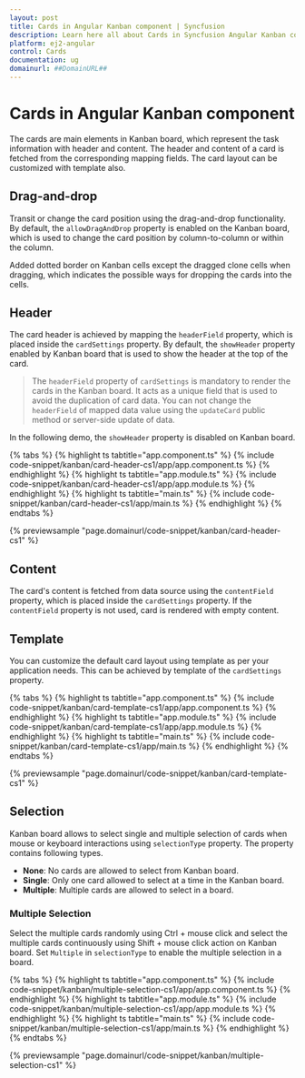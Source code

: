 ```yaml
---
layout: post
title: Cards in Angular Kanban component | Syncfusion
description: Learn here all about Cards in Syncfusion Angular Kanban component of Syncfusion Essential JS 2 and more.
platform: ej2-angular
control: Cards 
documentation: ug
domainurl: ##DomainURL##
---
```


# Cards in Angular Kanban component

The cards are main elements in Kanban board, which represent the task information with header and content. The header and content of a card is fetched from the corresponding mapping fields. The card layout can be customized with template also.

## Drag-and-drop

Transit or change the card position using the drag-and-drop functionality. By default, the `allowDragAndDrop` property is enabled on the Kanban board, which is used to change the card position by column-to-column or within the column.

Added dotted border on Kanban cells except the dragged clone cells when dragging, which indicates the possible ways for dropping the cards into the cells.

## Header

The card header is achieved by mapping the `headerField` property, which is placed inside the `cardSettings` property. By default, the `showHeader` property enabled by Kanban board that is used to show the header at the top of the card.

> The `headerField` property of `cardSettings` is mandatory to render the cards in the Kanban board. It acts as a unique field that is used to avoid the duplication of card data. You can not change the `headerField` of mapped data value using the `updateCard` public method or server-side update of data.

In the following demo, the `showHeader` property is disabled on Kanban board.

{% tabs %}
{% highlight ts tabtitle="app.component.ts" %}
{% include code-snippet/kanban/card-header-cs1/app/app.component.ts %}
{% endhighlight %}
{% highlight ts tabtitle="app.module.ts" %}
{% include code-snippet/kanban/card-header-cs1/app/app.module.ts %}
{% endhighlight %}
{% highlight ts tabtitle="main.ts" %}
{% include code-snippet/kanban/card-header-cs1/app/main.ts %}
{% endhighlight %}
{% endtabs %}
  
{% previewsample "page.domainurl/code-snippet/kanban/card-header-cs1" %}

## Content

The card's content is fetched from data source using the `contentField` property, which is placed inside the `cardSettings` property. If the `contentField` property is not used, card is rendered with empty content.

## Template

You can customize the default card layout using template as per your application needs. This can be achieved by template of the `cardSettings` property.

{% tabs %}
{% highlight ts tabtitle="app.component.ts" %}
{% include code-snippet/kanban/card-template-cs1/app/app.component.ts %}
{% endhighlight %}
{% highlight ts tabtitle="app.module.ts" %}
{% include code-snippet/kanban/card-template-cs1/app/app.module.ts %}
{% endhighlight %}
{% highlight ts tabtitle="main.ts" %}
{% include code-snippet/kanban/card-template-cs1/app/main.ts %}
{% endhighlight %}
{% endtabs %}
  
{% previewsample "page.domainurl/code-snippet/kanban/card-template-cs1" %}

## Selection

Kanban board allows to select single and multiple selection of cards when mouse or keyboard interactions using `selectionType` property. The property contains following types.

* **None**: No cards are allowed to select from Kanban board.
* **Single**: Only one card allowed to select at a time in the Kanban board.
* **Multiple**: Multiple cards are allowed to select in a board.

### Multiple Selection

Select the multiple cards randomly using Ctrl + mouse click and select the multiple cards continuously using Shift + mouse click action on Kanban board. Set `Multiple` in `selectionType` to enable the multiple selection in a board.

{% tabs %}
{% highlight ts tabtitle="app.component.ts" %}
{% include code-snippet/kanban/multiple-selection-cs1/app/app.component.ts %}
{% endhighlight %}
{% highlight ts tabtitle="app.module.ts" %}
{% include code-snippet/kanban/multiple-selection-cs1/app/app.module.ts %}
{% endhighlight %}
{% highlight ts tabtitle="main.ts" %}
{% include code-snippet/kanban/multiple-selection-cs1/app/main.ts %}
{% endhighlight %}
{% endtabs %}
  
{% previewsample "page.domainurl/code-snippet/kanban/multiple-selection-cs1" %}
